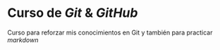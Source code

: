# Curso de _Git_ & _GitHub_

Curso para reforzar mis conocimientos en Git y también para practicar _markdown_